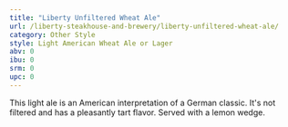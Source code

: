 ```yaml
---
title: "Liberty Unfiltered Wheat Ale"
url: /liberty-steakhouse-and-brewery/liberty-unfiltered-wheat-ale/
category: Other Style
style: Light American Wheat Ale or Lager
abv: 0
ibu: 0
srm: 0
upc: 0
---
```

This light ale is an American interpretation of a German classic. It's not filtered and has a pleasantly tart flavor. Served with a lemon wedge.
